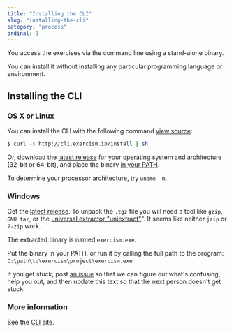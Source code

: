 ```yaml
---
title: "Installing the CLI"
slug: "installing-the-cli"
category: "process"
ordinal: 1
---
```


You access the exercises via the command line using a stand-alone binary.

You can install it without installing any particular programming language or environment.

## Installing the CLI

### OS X or Linux

You can install the CLI with the following command [view source](http://cli.exercism.io/install):

```bash
$ curl -s http://cli.exercism.io/install | sh
```

Or, download the [latest release](http://github.com/exercism/cli/releases/latest) for your operating system and architecture (32-bit or 64-bit), and place the binary [in your PATH](/help/path).

To determine your processor architecture, try `uname -m`.

### Windows

Get the [latest release](http://github.com/exercism/cli/releases/latest). To unpack the `.tgz` file you will need a tool like `gzip`, `GNU tar`, or the [universal extractor "uniextract"](http://legroom.net/software/uniextract)". It seems like neither `jzip` or `7-zip` work.

The extracted binary is named `exercism.exe`.

Put the binary in your PATH, or run it by calling the full path to the program: `C:\path\to\exercism\project\exercism.exe`.

If you get stuck, post <a href="https://github.com/exercism/exercism.io/issues/new">an issue</a> so that we can figure out what's confusing, help you out, and then update this text so that the next person doesn't get stuck.


### More information
See the [CLI site](http://cli.exercism.io/).
